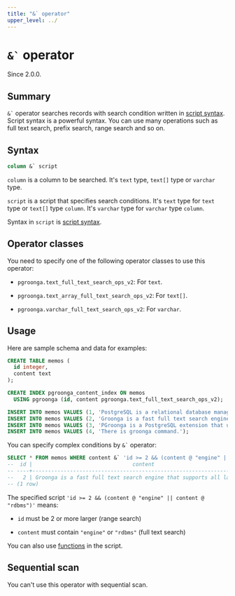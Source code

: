 ```yaml
---
title: "&` operator"
upper_level: ../
---
```


# `` &` `` operator

Since 2.0.0.

## Summary

`` &` `` operator searches records with search condition written in [script syntax][groonga-script-syntax]. Script syntax is a powerful syntax. You can use many operations such as full text search, prefix search, range search and so on.

## Syntax

```sql
column &` script
```

`column` is a column to be searched. It's `text` type, `text[]` type or `varchar` type.

`script` is a script that specifies search conditions. It's `text` type for `text` type or `text[]` type `column`. It's `varchar` type for `varchar` type `column`.

Syntax in `script` is [script syntax][groonga-script-syntax].

## Operator classes

You need to specify one of the following operator classes to use this operator:

  * `pgroonga.text_full_text_search_ops_v2`: For `text`.

  * `pgroonga.text_array_full_text_search_ops_v2`: For `text[]`.

  * `pgroonga.varchar_full_text_search_ops_v2`: For `varchar`.

## Usage

Here are sample schema and data for examples:

```sql
CREATE TABLE memos (
  id integer,
  content text
);

CREATE INDEX pgroonga_content_index ON memos
  USING pgroonga (id, content pgroonga.text_full_text_search_ops_v2);
```

```sql
INSERT INTO memos VALUES (1, 'PostgreSQL is a relational database management system.');
INSERT INTO memos VALUES (2, 'Groonga is a fast full text search engine that supports all languages.');
INSERT INTO memos VALUES (3, 'PGroonga is a PostgreSQL extension that uses Groonga as index.');
INSERT INTO memos VALUES (4, 'There is groonga command.');
```

You can specify complex conditions by `` &` `` operator:

```sql
SELECT * FROM memos WHERE content &` 'id >= 2 && (content @ "engine" || content @ "rdbms")';
--  id |                                content                                 
-- ----+------------------------------------------------------------------------
--   2 | Groonga is a fast full text search engine that supports all languages.
-- (1 row)
```

The specified script `'id >= 2 && (content @ "engine" || content @ "rdbms")'` means:

  * `id` must be 2 or more larger (range search)

  * `content` must contain `"engine"` or `"rdbms"` (full text search)

You can also use [functions][groonga-functions] in the script.

## Sequential scan

You can't use this operator with sequential scan.

[groonga-script-syntax]:http://groonga.org/docs/reference/grn_expr/script_syntax.html

[groonga-functions]:http://groonga.org/docs/reference/function.html
